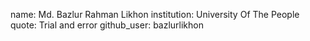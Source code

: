 name: Md. Bazlur Rahman Likhon
institution: University Of The People
quote: Trial and error
github_user: bazlurlikhon
